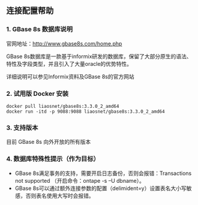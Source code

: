 ## **连接配置帮助**

### **1. GBase 8s 数据库说明**
官网地址：http://www.gbase8s.com/home.php <br>

GBase 8s数据库是一款基于informix研发的数据库，保留了大部分原生的语法、特性及字段类型，并且引入了大量oracle的优势特性。<br>

详细说明可以参见Informix资料及GBase 8s的官方网站
### **2. 试用版 Docker 安装**
```
docker pull liaosnet/gbase8s:3.3.0_2_amd64
docker run -itd -p 9088:9088 liaosnet/gbase8s:3.3.0_2_amd64
```
### **3. 支持版本**
目前 GBase 8s 向外开放的所有版本

### **4. 数据库特殊性提示（作为目标）**
- GBase 8s满足事务的支持，需要开启日志备份，否则会报错：Transactions not supported
（开启命令：ontape -s –U dbname）。
- GBase 8s可以通过额外连接参数的配置（delimident=y）设置表名大小写敏感，否则表名使用大写时会报错。